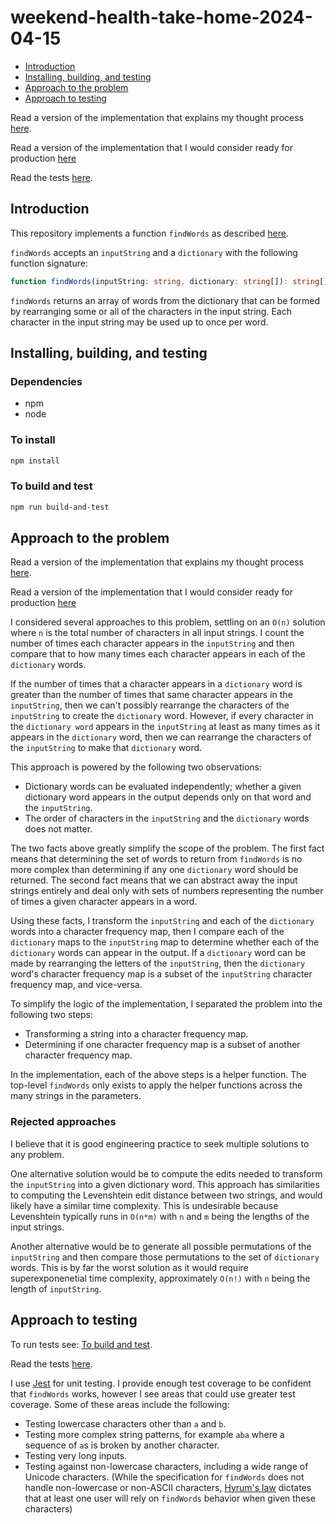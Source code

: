 # weekend-health-take-home-2024-04-15

-   [Introduction](#introduction)
-   [Installing, building, and testing](#installing-building-and-testing)
-   [Approach to the problem](#approach-to-the-problem)
-   [Approach to testing](#approach-to-testing)

Read a version of the implementation that explains my thought process [here](https://github.com/aaronstanek/weekend-health-take-home-2024-04-15/blob/main/src/index.ts).

Read a version of the implementation that I would consider ready for production [here](https://github.com/aaronstanek/weekend-health-take-home-2024-04-15/blob/main/src/index.production.ts)

Read the tests [here](https://github.com/aaronstanek/weekend-health-take-home-2024-04-15/blob/main/src/index.test.ts).

## Introduction

This repository implements a function `findWords` as described [here](https://weekendhealth.notion.site/Weekend-Health-Take-home-Challenge-327d5972824041829cf9ddc32cb7acd6).

`findWords` accepts an `inputString` and a `dictionary` with the following function signature:

```typescript
function findWords(inputString: string, dictionary: string[]): string[];
```

`findWords` returns an array of words from the dictionary that can be formed by rearranging some or all of the characters in the input string. Each character in the input string may be used up to once per word.

## Installing, building, and testing

### Dependencies

-   npm
-   node

### To install

```bash
npm install
```

### To build and test

```bash
npm run build-and-test
```

## Approach to the problem

Read a version of the implementation that explains my thought process [here](https://github.com/aaronstanek/weekend-health-take-home-2024-04-15/blob/main/src/index.ts).

Read a version of the implementation that I would consider ready for production [here](https://github.com/aaronstanek/weekend-health-take-home-2024-04-15/blob/main/src/index.production.ts)

I considered several approaches to this problem, settling on an `O(n)` solution where `n` is the total number of characters in all input strings. I count the number of times each character appears in the `inputString` and then compare that to how many times each character appears in each of the `dictionary` words.

If the number of times that a character appears in a `dictionary` word is greater than the number of times that same character appears in the `inputString`, then we can't possibly rearrange the characters of the `inputString` to create the `dictionary` word. However, if every character in the `dictionary word` appears in the `inputString` at least as many times as it appears in the `dictionary` word, then we can rearrange the characters of the `inputString` to make that `dictionary` word.

This approach is powered by the following two observations:

-   Dictionary words can be evaluated independently; whether a given dictionary word appears in the output depends only on that word and the `inputString`.
-   The order of characters in the `inputString` and the `dictionary` words does not matter.

The two facts above greatly simplify the scope of the problem. The first fact means that determining the set of words to return from
`findWords` is no more complex than determining if any one `dictionary` word should be returned. The second fact means that we can abstract away the input strings entirely and deal only with sets of numbers representing the number of times a given character appears in a word.

Using these facts, I transform the `inputString` and each of the `dictionary` words into a character frequency map, then I compare each of the `dictionary` maps to the `inputString` map to determine whether each of the `dictionary` words can appear in the output. If a `dictionary` word can be made by rearranging the letters of the `inputString`, then the `dictionary` word's character frequency map is a subset of the `inputString` character frequency map, and vice-versa.

To simplify the logic of the implementation, I separated the problem into the following two steps:

-   Transforming a string into a character frequency map.
-   Determining if one character frequency map is a subset of another character frequency map.

In the implementation, each of the above steps is a helper function. The top-level `findWords` only exists to apply the helper functions across the many strings in the parameters.

### Rejected approaches

I believe that it is good engineering practice to seek multiple solutions to any problem.

One alternative solution would be to compute the edits needed to transform the `inputString` into a given dictionary word. This approach has similarities to computing the Levenshtein edit distance between two strings, and would likely have a similar time complexity. This is undesirable because Levenshtein typically runs in `O(n*m)` with `n` and `m` being the lengths of the input strings.

Another alternative would be to generate all possible permutations of the `inputString` and then compare those permutations to the set of `dictionary` words. This is by far the worst solution as it would require superexponenetial time complexity, approximately `O(n!)` with `n` being the length of `inputString`.

## Approach to testing

To run tests see: [To build and test](#to-build-and-test).

Read the tests [here](https://github.com/aaronstanek/weekend-health-take-home-2024-04-15/blob/main/src/index.test.ts).

I use [Jest](https://jestjs.io/) for unit testing. I provide enough test coverage to be confident that `findWords` works, however I see areas that could use greater test coverage. Some of these areas include the following:

-   Testing lowercase characters other than `a` and `b`.
-   Testing more complex string patterns, for example `aba` where a sequence of `a`s is broken by another character.
-   Testing very long inputs.
-   Testing against non-lowercase characters, including a wide range of Unicode characters. (While the specification for `findWords` does not handle non-lowercase or non-ASCII characters, [Hyrum's law](https://www.laws-of-software.com/laws/hyrum/) dictates that at least one user will rely on `findWords` behavior when given these characters)
